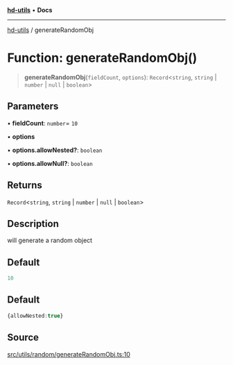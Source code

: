 [**hd-utils**](../README.md) • **Docs**

***

[hd-utils](../globals.md) / generateRandomObj

# Function: generateRandomObj()

> **generateRandomObj**(`fieldCount`, `options`): `Record`\<`string`, `string` \| `number` \| `null` \| `boolean`\>

## Parameters

• **fieldCount**: `number`= `10`

• **options**

• **options.allowNested?**: `boolean`

• **options.allowNull?**: `boolean`

## Returns

`Record`\<`string`, `string` \| `number` \| `null` \| `boolean`\>

## Description

will generate a random object

## Default

```ts
10
```

## Default

```ts
{allowNested:true}
```

## Source

[src/utils/random/generateRandomObj.ts:10](https://github.com/AhmadHddad/h-utils/blob/b1dfa95e218c9605f39fc234662ef50e62fadcb8/src/utils/random/generateRandomObj.ts#L10)
